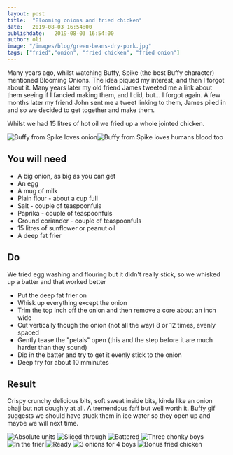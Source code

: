 ```yaml
---
layout: post
title:  "Blooming onions and fried chicken"
date:   2019-08-03 16:54:00
publishdate:   2019-08-03 16:54:00
author: oli
image: "/images/blog/green-beans-dry-pork.jpg"
tags: ["fried","onion", "fried chicken", "fried onion"]
---
```


Many years ago, whilst watching Buffy, Spike (the best Buffy character) mentioned Blooming Onions.  The idea piqued my interest, and then I forgot about it.  Many years later my old friend James tweeted me a link about them seeing if I fancied making them, and I did, but... I forgot again.  A few months later my friend John sent me a tweet linking to them, James piled in and so we decided to get together and make them.

Whilst we had 15 litres of hot oil we fried up a whole jointed chicken.

![Buffy from Spike loves onion](/images/blog/blooming-onions/spike1.gif)![Buffy from Spike loves humans blood too](/images/blog/blooming-onions/spike2.gif)

## You will need

* A big onion, as big as you can get
* An egg
* A mug of milk
* Plain flour - about a cup full
* Salt - couple of teaspoonfuls
* Paprika - couple of teaspoonfuls
* Ground coriander - couple of teaspoonfuls
* 15 litres of sunflower or peanut oil
* A deep fat frier


## Do

We tried egg washing and flouring but it didn't really stick, so we whisked up a batter and that worked better

* Put the deep fat frier on
* Whisk up everything except the onion
* Trim the top inch off the onion and then remove a core about an inch wide
* Cut vertically though the onion (not all the way) 8 or 12 times, evenly spaced
* Gently tease the "petals" open (this and the step before it are much harder than they sound)
* Dip in the batter and try to get it evenly stick to the onion
* Deep fry for about 10 mminutes

## Result

Crispy crunchy delicious bits, soft sweat inside bits, kinda like an onion bhaji but not doughly at all.  A tremendous faff but well worth it.  Buffy gif suggests we should have stuck them in ice water so they open up and maybe we will next time.

![Absolute units](/images/blog/blooming-onions/blooming-onions-01.jpg)
![Sliced through](/images/blog/blooming-onions/blooming-onions-02.jpg)
![Battered](/images/blog/blooming-onions/blooming-onions-03.jpg)
![Three chonky boys](/images/blog/blooming-onions/blooming-onions-04.jpg)
![In the frier](/images/blog/blooming-onions/blooming-onions-05.jpg)
![Ready](/images/blog/blooming-onions/blooming-onions-06.jpg)
![3 onions for 4 boys](/images/blog/blooming-onions/blooming-onions-07.jpg)
![Bonus fried chicken](/images/blog/blooming-onions/blooming-onions-08.jpg)
